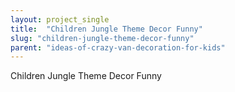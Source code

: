 ```yaml
---
layout: project_single
title:  "Children Jungle Theme Decor Funny"
slug: "children-jungle-theme-decor-funny"
parent: "ideas-of-crazy-van-decoration-for-kids"
---
```

Children Jungle Theme Decor Funny